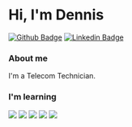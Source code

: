 # Hi, I'm Dennis

[![Github Badge](https://img.shields.io/badge/-Github-000?style=flat-square&logo=Github&logoColor=white&link=https://github.com/dennisbonesso)](https://github.com/dennisbonesso)
[![Linkedin Badge](https://img.shields.io/badge/-LinkedIn-blue?style=flat-square&logo=Linkedin&logoColor=white&link=https://www.linkedin.com/in/dennisbonesso/)](https://www.linkedin.com/in/dennisbonesso/)

### About me
I'm a Telecom Technician.

### I'm learning
<img src="https://cdn.jsdelivr.net/gh/devicons/devicon/icons/linux/linux-original.svg" />
<img src="https://cdn.jsdelivr.net/gh/devicons/devicon/icons/python/python-original-wordmark.svg" />
<img src="https://cdn.jsdelivr.net/gh/devicons/devicon/icons/git/git-original.svg" />
<img src="https://cdn.jsdelivr.net/gh/devicons/devicon/icons/javascript/javascript-original.svg" />
<img src="https://cdn.jsdelivr.net/gh/devicons/devicon/icons/typescript/typescript-original.svg" />
